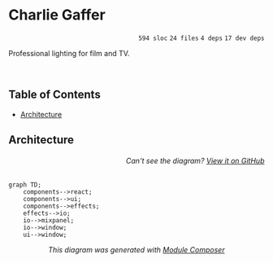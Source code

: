 # Charlie Gaffer

<p align="right"><code>594 sloc</code>&nbsp;<code>24 files</code>&nbsp;<code>4 deps</code>&nbsp;<code>17 dev deps</code></p>

Professional lighting for film and TV.

<br />

<!-- START doctoc generated TOC please keep comment here to allow auto update -->
<!-- DON'T EDIT THIS SECTION, INSTEAD RE-RUN doctoc TO UPDATE -->
## Table of Contents

- [Architecture](#architecture)

<!-- END doctoc generated TOC please keep comment here to allow auto update -->

## Architecture

###### <p align="right"><em>Can't see the diagram?</em> <a id="link-1" href="https://github.com/mattriley/charlie-gaffer#user-content-link-1">View it on GitHub</a></p>
```mermaid
graph TD;
    components-->react;
    components-->ui;
    components-->effects;
    effects-->io;
    io-->mixpanel;
    io-->window;
    ui-->window;
```
<p align="center">
  <em>This diagram was generated with <a href="https://github.com/mattriley/node-module-composer">Module Composer</a></em>
</p>
<br>
